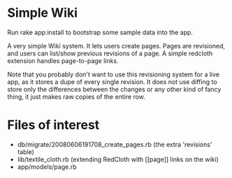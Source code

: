 # Simple Wiki

Run rake app:install to bootstrap some sample data into the app.

A very simple Wiki system. It lets users create pages. Pages are revisioned, and users can list/show previous revisions of a page. A simple redcloth extension handles page-to-page links.

Note that you probably don't want to use this revisioning system for a live app, as it stores a dupe of every single revision. It does not use diffing to store only the differences between the changes or any other kind of fancy thing, it just makes raw copies of the entire row.

# Files of interest

* db/migrate/20080606191708_create_pages.rb (the extra 'revisions' table)
* lib/textile_cloth.rb (extending RedCloth with [[page]] links on the wiki)
* app/models/page.rb